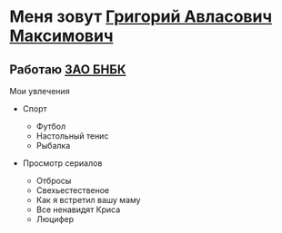# Меня зовут [ Григорий Авласович Максимович](https://vk.com/g.avlasovich) #

## Работаю [ЗАО БНБК](https://bnbc.by/)

Мои увлечения 

* Спорт
  * Футбол 
  * Настольный тенис 
  * Рыбалка 

* Просмотр сериалов 
  * Отбросы 
  * Свехьестественое 
  * Как я встретил вашу маму 
  * Все ненавидят Криса 
  * Люцифер 